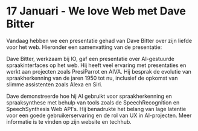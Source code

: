# 17 Januari - We love Web met Dave Bitter

Vandaag hebben we een presentatie gehad van Dave Bitter over zijn liefde voor het web. Hieronder een samenvatting van de presentatie:

Dave Bitter, werkzaam bij IO, gaf een presentatie over AI-gestuurde spraakinterfaces op het web. Hij heeft veel ervaring met presentaties en werkt aan projecten zoals PresiParrot en AIVA. Hij besprak de evolutie van spraakherkenning van de jaren 1950 tot nu, inclusief de opkomst van slimme assistenten zoals Alexa en Siri. 

Dave demonstreerde hoe hij AI gebruikt voor spraakherkenning en spraaksynthese met behulp van tools zoals de SpeechRecognition en SpeechSynthesis Web API's. Hij benadrukte het belang van lage latentie voor een goede gebruikerservaring en de rol van UX in AI-projecten. Meer informatie is te vinden op zijn website en techhub.
